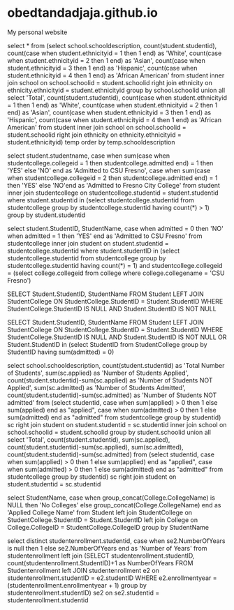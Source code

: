# obedtandadjaja.github.io
My personal website

select * from (select school.schooldescription, count(student.studentid), count(case when student.ethnicityid = 1 then 1 end) as 'White', count(case when student.ethnicityid = 2 then 1 end) as 'Asian', count(case when student.ethnicityid = 3 then 1 end) as 'Hispanic', count(case when student.ethnicityid = 4 then 1 end) as 'African American' from student inner join school on school.schoolid = student.schoolid right join ethnicity on ethnicity.ethnicityid = student.ethnicityid group by school.schoolid union all select 'Total', count(student.studentid), count(case when student.ethnicityid = 1 then 1 end) as 'White', count(case when student.ethnicityid = 2 then 1 end) as 'Asian', count(case when student.ethnicityid = 3 then 1 end) as 'Hispanic', count(case when student.ethnicityid = 4 then 1 end) as 'African American' from student inner join school on school.schoolid = student.schoolid right join ethnicity on ethnicity.ethnicityid = student.ethnicityid) temp order by temp.schooldescription

select student.studentname, case when sum(case when studentcollege.collegeid = 1 then studentcollege.admitted end) = 1 then 'YES' else 'NO' end as 'Admitted to CSU Fresno', case when sum(case when studentcollege.collegeid = 2 then studentcollege.admitted end) = 1 then 'YES' else 'NO'end as 'Admitted to Fresno City College' from student inner join studentcollege on studentcollege.studentid = student.studentid where student.studentid in (select studentcollege.studentid from studentcollege group by studentcollege.studentid having count(*) > 1) group by student.studentid

select student.StudentID, StudentName, case when admitted = 0 then 'NO' when admitted = 1 then 'YES' end as 'Admitted to CSU Fresno' from studentcollege inner join student on student.studentid = studentcollege.studentid where student.studentID in (select studentcollege.studentid from studentcollege group by studentcollege.studentid having count(*) = 1) and studentcollege.collegeid = (select college.collegeid from college where college.collegename = 'CSU Fresno')

SELECT Student.StudentID, StudentName FROM Student LEFT JOIN StudentCollege ON StudentCollege.StudentID = Student.StudentID WHERE StudentCollege.StudentID IS NULL AND Student.StudentID IS NOT NULL

SELECT Student.StudentID, StudentName FROM Student LEFT JOIN StudentCollege ON StudentCollege.StudentID = Student.StudentID WHERE StudentCollege.StudentID IS NULL AND Student.StudentID IS NOT NULL OR Student.StudentID in (select StudentID from StudentCollege group by StudentID having sum(admitted) = 0)

select school.schooldescription, count(student.studentid) as 'Total Number of Students', sum(sc.applied) as 'Number of Students Applied', count(student.studentid)-sum(sc.applied) as 'Number of Students NOT Applied', sum(sc.admitted) as 'Number of Students Admitted', count(student.studentid)-sum(sc.admitted) as 'Number of Students NOT admitted' from (select studentid, case when sum(applied) > 0 then 1 else sum(applied) end as "applied", case when sum(admitted) > 0 then 1 else sum(admitted) end as "admitted" from studentcollege group by studentid) sc right join student on student.studentid = sc.studentid inner join school on school.schoolid = student.schoolid group by student.schoolid union all select 'Total', count(student.studentid), sum(sc.applied), count(student.studentid)-sum(sc.applied), sum(sc.admitted), count(student.studentid)-sum(sc.admitted) from (select studentid, case when sum(applied) > 0 then 1 else sum(applied) end as "applied", case when sum(admitted) > 0 then 1 else sum(admitted) end as "admitted" from studentcollege group by studentid) sc right join student on student.studentid = sc.studentid

select StudentName, case when group_concat(College.CollegeName) is NULL then 'No Colleges' else group_concat(College.CollegeName) end as 'Applied College Name' from Student left join StudentCollege on StudentCollege.StudentID = Student.StudentID left join College on College.CollegeID = StudentCollege.CollegeID group by StudentName

select distinct studentenrollment.studentid, case when se2.NumberOfYears is null then 1 else se2.NumberOfYears end as 'Number of Years' from studentenrollment left join (SELECT studentenrollment.studentID, count(studentenrollment.StudentID)+1 as NumberOfYears FROM   Studentenrollment left JOIN studentenrollment e2 on studentenrollment.studentID = e2.studentID WHERE  e2.enrollmentyear = (studentenrollment.enrollmentyear + 1) group by studentenrollment.studentID) se2 on se2.studentid = studentenrollment.studentid
